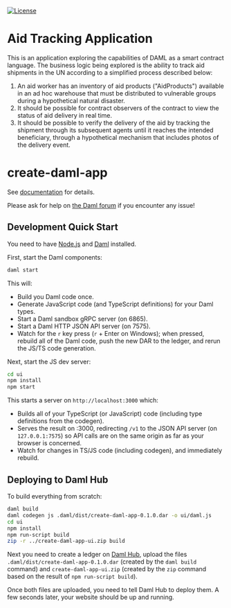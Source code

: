 [![License](https://img.shields.io/badge/License-Apache%202.0-blue.svg)](https://github.com/digital-asset/daml/blob/main/LICENSE)

# Aid Tracking Application

This is an application exploring the capabilities of DAML as a smart contract language. The business logic being explored is the ability to track aid shipments in the UN according to a simplified process described below: 

1. An aid worker has an inventory of aid products ("AidProducts") available in an ad hoc warehouse that must be distributed to vulnerable groups during a hypothetical natural disaster. 
2. It should be possible for contract observers of the contract to view the status of aid delivery in real time. 
3. It should be possible to verify the delivery of the aid by tracking the shipment through its subsequent agents until it reaches the intended beneficiary, through a hypothetical mechanism that includes photos of the delivery event. 

# create-daml-app

See [documentation] for details.

[documentation]: https://docs.daml.com/getting-started/installation.html

Please ask for help on [the Daml forum] if you encounter any issue!

[the Daml forum]: https://discuss.daml.com

## Development Quick Start

You need to have [Node.js] and [Daml] installed.

[Node.js]: https://nodejs.dev
[Daml]: https://docs.daml.com

First, start the Daml components:

```bash
daml start
```

This will:

- Build you Daml code once.
- Generate JavaScript code (and TypeScript definitions) for your Daml types.
- Start a Daml sandbox gRPC server (on 6865).
- Start a Daml HTTP JSON API server (on 7575).
- Watch for the `r` key press (`r` + Enter on Windows); when pressed, rebuild
  all of the Daml code, push the new DAR to the ledger, and rerun the JS/TS
  code generation.

Next, start the JS dev server:

```bash
cd ui
npm install
npm start
```

This starts a server on `http://localhost:3000` which:

- Builds all of your TypeScript (or JavaScript) code (including type
  definitions from the codegen).
- Serves the result on :3000, redirecting `/v1` to the JSON API server (on
  `127.0.0.1:7575`) so API calls are on the same origin as far as your browser
  is concerned.
- Watch for changes in TS/JS code (including codegen), and immediately rebuild.

## Deploying to Daml Hub

To build everything from scratch:

```bash
daml build
daml codegen js .daml/dist/create-daml-app-0.1.0.dar -o ui/daml.js
cd ui
npm install
npm run-script build
zip -r ../create-daml-app-ui.zip build
```

Next you need to create a ledger on [Daml Hub], upload the files
`.daml/dist/create-daml-app-0.1.0.dar` (created by the `daml build` command)
and `create-daml-app-ui.zip` (created by the `zip` command based on the result
of `npm run-script build`).

[Daml Hub]: https://hub.daml.com

Once both files are uploaded, you need to tell Daml Hub to deploy them. A few
seconds later, your website should be up and running.

